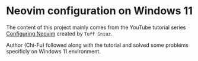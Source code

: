 # Neovim configuration on Windows 11

The content of this project mainly comes from the YouTube tutorial series [Configuring Neovim](https://www.youtube.com/watch?v=qb6fPgZMRF4&list=PLIHtvvGZ1O3jBXdp9Id02vRuOEOWIGB_w&ab_channel=TuffGniuz) created by ```Tuff Gniuz```.

Author (Chi-Fu) followed along with the tutorial and solved some problems specificly on Windows 11 environment.


